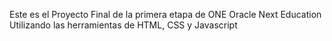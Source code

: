 Este es el Proyecto Final de la primera etapa de ONE Oracle Next Education 
Utilizando las herramientas de HTML, CSS  y Javascript 

